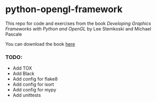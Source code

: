 # python-opengl-framework

This repo for code and exercises from the book *Developing Graphics Frameworks with Python and OpenGL* by Lee Stemkoski and Michael Pascale

You can download the book [here](https://library.oapen.org/handle/20.500.12657/48838)

### TODO:
 - Add TOX
 - Add Black
 - Add config for flake8
 - Add config for isort
 - Add config for mypy
 - Add unittests